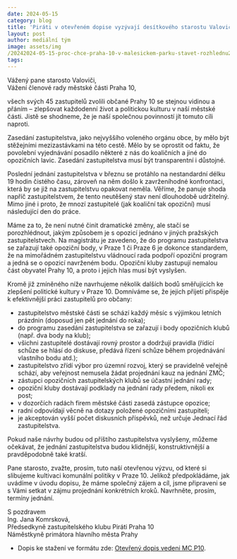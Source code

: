 ```yaml
---
date: 2024-05-15
category: blog
title: 'Piráti v otevřeném dopise vyzývají desítkového starostu Valoviče ke kultivaci jednání zastupitelstva'
layout: post
author: mediální tým
image: assets/img
/20242024-05-15-proc-chce-praha-10-v-malesickem-parku-stavet-rozhlednu2.png
tags:
---
```


Vážený pane starosto Valoviči,  
Vážení členové rady městské části Praha 10,

všech svých 45 zastupitelů zvolili občané Prahy 10 se stejnou vidinou a přáním – zlepšovat každodenní život a politickou kulturu v naší městské části. Jistě se shodneme, že je naší společnou povinností jít tomuto cíli naproti.

Zasedání zastupitelstva, jako nejvyššího voleného orgánu obce, by mělo být stěžejními mezizastávkami na této cestě. Mělo by se oprostit od faktu, že povolební vyjednávání posadilo některé z nás do koaličních a jiné do opozičních lavic. Zasedání zastupitelstva musí být transparentní i důstojné.

Poslední jednání zastupitelstva v březnu se protáhlo na nestandardní délku 19 hodin čistého času, zároveň na něm došlo k zavrženíhodné konfrontaci, která by se již na zastupitelstvu opakovat neměla. Věříme, že panuje shoda napříč zastupitelstvem, že tento neutěšený stav není dlouhodobě udržitelný. Mimo jiné i proto, že mnozí zastupitelé (jak koaliční tak opoziční) musí následující den do práce.

Máme za to, že není nutné činit dramatické změny, ale stačí se porozhlédnout, jakým způsobem je s opozicí jednáno v jiných pražských zastupitelstvech. Na magistrátu je zavedeno, že do programu zastupitelstva se zařazují také opoziční body, v Praze 1 či Praze 6 je dokonce standardem, že na mimořádném zastupitelstvu vládnoucí rada podpoří opoziční program a jedná se o opozicí navrženém bodu. Opoziční kluby zastupují nemalou část obyvatel Prahy 10, a proto i jejich hlas musí být vyslyšen.

Kromě již zmíněného níže navrhujeme několik dalších bodů směřujících ke zlepšení politické kultury v Praze 10. Domníváme se, že jejich přijetí přispěje k efektivnější práci zastupitelů pro občany:

-   zastupitelstvo městské části se schází každý měsíc s výjimkou letních prázdnin (doposud jen pět jednání do roka);
-   do programu zasedání zastupitelstva se zařazují i body opozičních klubů (např. dva body na klub);
-   všichni zastupitelé dostávají rovný prostor a dodržují pravidla (řídící schůze se hlásí do diskuse, předává řízení schůze během projednávání vlastního bodu atd.);
-   zastupitelstvo zřídí výbor pro územní rozvoj, který se pravidelně veřejně schází, aby veřejnost nemusela žádat projednání kauz na jednání ZMČ;
-   zástupci opozičních zastupitelských klubů se účastní jednání rady;
-   opoziční kluby dostávají podklady na jednání rady předem, nikoli ex post;
-   v dozorčích radách firem městské části zasedá zástupce opozice;
-   radní odpovídají věcně na dotazy položené opozičními zastupiteli;
-   je akceptován vyšší počet diskusních příspěvků, než určuje Jednací řád zastupitelstva.

Pokud naše návrhy budou od příštího zastupitelstva vyslyšeny, můžeme očekávat, že jednání zastupitelstva budou klidnější, konstruktivnější a pravděpodobně také kratší.

Pane starosto, zvažte, prosím, tuto naší otevřenou výzvu, od které si slibujeme kultivaci komunální politiky v Praze 10. Jelikož předpokládáme, jak uvádíme v úvodu dopisu, že máme společný zájem a cíl, jsme připraveni se s Vámi setkat v zájmu projednání konkrétních kroků. Navrhněte, prosím, termíny jednání.

S pozdravem  
Ing. Jana Komrsková,  
Předsedkyně zastupitelského klubu Piráti Praha 10  
Náměstkyně primátora hlavního města Prahy

-   Dopis ke stažení ve formátu zde: [Otevřený dopis vedeni MC P10](https://pirati10.cz/wp-content/uploads/2024/05/Otevreny-dopis-vedeni-MC-P10.pdf).
